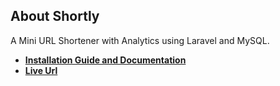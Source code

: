 ## About Shortly
A Mini URL Shortener with Analytics using Laravel and MySQL.

- **[Installation Guide and Documentation](https://cherry-particle-972.notion.site/Dotlines-Coding-Test-11ee8c914ea3809abd72e9d3df552e93)**
- **[Live Url](https://mhfarnan.com/)**
